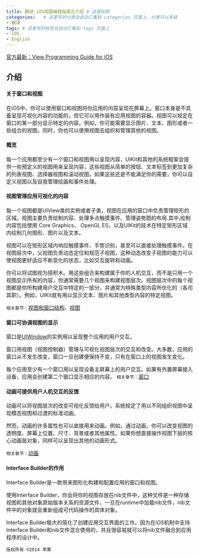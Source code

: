 ```yaml
---
title: 翻译_iOS视图编程指南之介绍 # 这是标题
categories:   # 这里写的分类会自动汇集到 categories 页面上，分类可以多级
- 翻译
tags: # 这里写的标签会自动汇集到 tags 页面上
- iOS
- English
---
```


[官方最新：View Programming Guide for iOS](https://developer.apple.com/library/ios/documentation/WindowsViews/Conceptual/ViewPG_iPhoneOS/Introduction/Introduction.html#//apple_ref/doc/uid/TP40009503-CH1-SW2)
## 介绍

#### 关于窗口和视图

在iOS中，你可以使用窗口和视图将你应用的内容呈现在屏幕上。窗口本身是不具备呈现可视化内容的功能的，但它可以用作装有应用视图的容器。视图可以规定在窗口的某一部分显示特定的内容。例如，你可能需要显示图片、文本、图形或者一些组合的视图。同时，你也可以使用视图去组织和管理其他的视图。

#### 概览

每一个应用都至少有一个窗口和视图用以呈现内容，UIKit和其他的系统框架会提供一些预定义的视图用来呈现内容，这些视图从简单的按钮、文本标签到更加复杂的列表视图、选择器视图和滚动视图。如果这些还是不能满足你的需要，你可以自定义视图以及自我管理绘画和事件处理。

#### 视图管理应用可视化的内容

每一个视图都是UIView类的实例或者子类，视图在应用的窗口中负责管理矩形的区域。视图主要负责绘制内容、处理多点触摸事件、管理姿势图的布局.其中,绘制内容包括使用 Core Graphics、 OpenGL ES，以及UIKit的技术在特定矩形区域内绘制几何图形、图片以及文本。

视图可以在矩形区域内响应触摸事件、手势识别，甚至可以直接处理触摸事件。在视图层次中，父视图负责动态定位和规范子视图，这种动态改变子视图的能力可以使视图更好适应不断变化的状态，比如交互旋转和动画。

你可以将试图视为搭积木。用这些组合来构建属于你的人机交互，而不是只用一个视图显示所有的内容，你通常需要几个视图来构建视图层次。视图层次中的每个视图都是你所构建用户交互中特定的一部分，并通常为特殊类型内容所优化的（各司其职）。例如，UIKit就有用以显示文本、图片和其他类型内容的特定视图。

`相关章节：`[视图和窗口结构](https://developer.apple.com/library/ios/documentation/WindowsViews/Conceptual/ViewPG_iPhoneOS/WindowsandViews/WindowsandViews.html#//apple_ref/doc/uid/TP40009503-CH2-SW1)、[视图](https://developer.apple.com/library/ios/documentation/WindowsViews/Conceptual/ViewPG_iPhoneOS/CreatingViews/CreatingViews.html#//apple_ref/doc/uid/TP40009503-CH5-SW1)

#### 窗口可协调视图的显示

窗口是[UIWindow](https://developer.apple.com/library/ios/documentation/UIKit/Reference/UIWindow_Class/index.html#//apple_ref/occ/cl/UIWindow)的实例用以呈现整个应用的用户交互。

窗口用视图（视图控制器）管理与可视化视图层次的交互和改变。大多数，应用的窗口从不发生改变，窗口一旦创建便保持不变，只有在窗口上的视图发生变化。

每个应用至少有一个窗口用以呈现设备主屏幕上的用户交互。如果有外置屏幕接入设备，应用会创建第二个窗口显示相应的内容。
`相关章节：`[窗口](https://developer.apple.com/library/ios/documentation/WindowsViews/Conceptual/ViewPG_iPhoneOS/CreatingWindows/CreatingWindows.html#//apple_ref/doc/uid/TP40009503-CH4-SW1)
####  动画可提供用户人机交互的反馈

动画可以将视图层次的改变可视化反馈给用户。系统规定了用以不同组织视图中呈现模态视图和过渡的标准动画。

然而，动画的许多属性也可以直接用来动画。例如，通过动画，你可以改变视图的透明度、屏幕上位置、尺寸、背景或者其他属性。如果你想直接操作视图下层的核心动画层对象，同样可以呈现出其他的动画形式。

`相关章节：`[动画](https://developer.apple.com/library/ios/documentation/WindowsViews/Conceptual/ViewPG_iPhoneOS/AnimatingViews/AnimatingViews.html#//apple_ref/doc/uid/TP40009503-CH6-SW1)
#### Interface Builder的作用

Interface Builder是一款用来图形化构建和配置应用的窗口和视图。

使用Interface Builder，你会将你的视图存放在nib文件中，这种文件是一种存储视图和其他对象原始版本关系的资源文件，一旦在runtime中加载nib文件，nib文件中的对象就会重新组成可代码操作的具体对象。

Interface Builder极大的简化了创建应用交互界面的工作。因为在iOS机制中支持Interface Builder和nib文件混合使用的，并且很容易就可以将nib文件融合到应用程序的设计中。

`版权所有 ©2014 苹果 `
